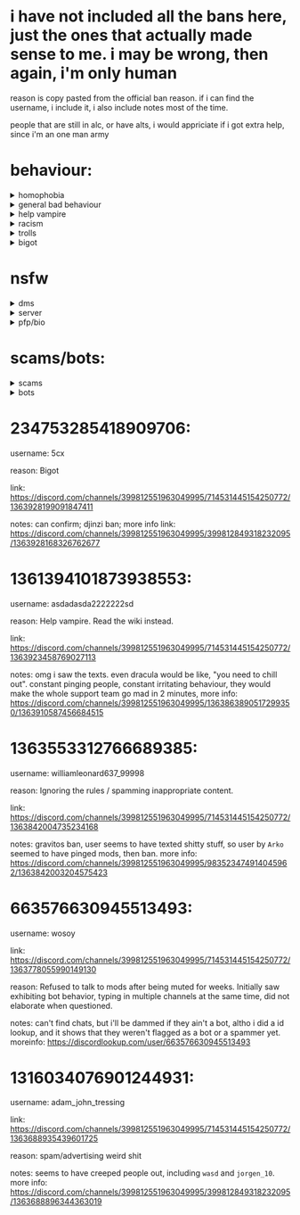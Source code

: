 # i have not included all the bans here, just the ones that actually made sense to me. i may be wrong, then again, i'm only human

reason is copy pasted from the official ban reason. if i can find the username, i include it, i also include notes most
of the time.

people that are still in alc, or have alts, i would appriciate if i got extra help, since i'm an one man army

# behaviour: <!--{{{-->
<details>
    <summary> homophobia </summary> <!-- {{{ -->

# 1163452353748418641:

username: amking23_55255

reason: homophobe

banlink: https://discord.com/channels/399812551963049995/714531445154250772/1367924908763644046

notes: actual homophobe: https://discord.com/channels/399812551963049995/399812849318232095/1367924789460865025

# 1198027474257318040:

reason: Your closet is made of glass and denial is a river in egypt, you are GAY

banlink: https://discord.com/channels/399812551963049995/714531445154250772/1366857920142250076

notes: was banned by crystal (.accela). can't find what they said, but i think there were being homophobic.
more info: https://discord.com/channels/399812551963049995/983523474914045962/1366857890425737259

# 876789879638466581:

username: u9nine#0000

banlink: https://discord.com/channels/399812551963049995/714531445154250772/1366438432275959891

reason: homophobiam see ticket 3383

notes: original msg got deleted, but i did saw this text that probably mentions about this, by the username of cope:
```
>comes in 

> first words spoken: ANAL PLUGS!

> what did @9x mean by this
```
link: https://discord.com/channels/399812551963049995/848349994082893884/1366437940632490004

istg this shit is just too funny

# 782606256019079188:

username: codecole

reason: Nazi, slurs, homophobe

banlink: https://discord.com/channels/399812551963049995/714531445154250772/1364395288399446097

notes: djinzi banned. cole creeped out the whole channel it seems. link: https://discord.com/channels/399812551963049995/983523474914045962/1364395232677986354

# 1325146520709890068
username: bopaya

reason: saying that gay people are pedophiles who touch kids; 

banlink: https://discord.com/channels/399812551963049995/714531445154250772/1367979180955799674

notes: didn't saw the message itself, but user only talked in lgbtq 15 times, while also asking "Can i ask you guys a
question, not trying to be offensive. But why is the linux community on discord so lgbt focused?" might be a harmless
question from a non-lgbtq person, but the combination with their ban reason, doesn't really go well.

</details> <!-- }}} -->

<details>
    <summary> general bad behaviour </summary> <!--{{{-->

# 1087208997662240830:

name: com.reb

reason: Salty + antipluralism, check xkcd 1357

banlink: https://discord.com/channels/399812551963049995/714531445154250772/1367585449953984553

notes: user might just be a hot headed idiot, but djinzi muted them:
https://discord.com/channels/399812551963049995/848349994082893884/1367577920163549214 for that reason, later got
banned 

</details> <!--}}}-->

<details>
    <summary> help vampire </summary> <!--{{{-->

# 1331752799758843915:

username: .killax.#0000

reason: Help vampire

banlink: https://discord.com/channels/399812551963049995/714531445154250772/1366254870285516821

notes: was banned by djinzi, buuut i mean i don't think they were a help vampire. yes i'm aware that user said this:
```
I did, now either help or shut up -_-
The Arch Installer server is dead asf
```

could be just a rude idiot, buuut still permaban idk, still included it just in case user was a bitch. also i think it
was funnnnnyyyyyyyy

</details> <!--}}}-->

<details>
    <summary> racism </summary> <!--{{{-->

# 1288493060761587714: 

username: rizzler0913#0000

banlink: https://discord.com/channels/399812551963049995/714531445154250772/1365763036987785236

reason: Racist

notes: can't find shit for some reason, i even did a discord id lookup but the account seemed okay. still put it here
just in case. double checking would be good, or just keep an eye if they pop in. epic username tho

</details>  <!--}}}-->

<details>
    <summary> trolls </summary> <!--{{{-->

# 366081970356224001:

username: worstplaceonthenet

banlink: https://discord.com/channels/399812551963049995/714531445154250772/1365297310635917333

reason: Followup to 3369

banlink: https://discord.com/channels/399812551963049995/714531445154250772/1365296933194698762

reason: Troll(see 3369)

notes: first of all, how the fuck do you get permabanned twice? second of all, it was done by crystal, fourth of all,
their original texts got deleted, see:
https://discord.com/channels/399812551963049995/399812849318232095/1365285290855366696 and
https://discord.com/channels/399812551963049995/399813125014159360/1365288548265234482 for more info

# 1359524939689889822: 

username: mike9570

banlink: https://discord.com/channels/399812551963049995/714531445154250772/1365131775730389015

reason: troll+slurs in bio

notes: user only send 2 texts in server, got spawncamped later lol

</details> <!--}}}-->

<details>
    <summary> bigot </summary> <!--{{{-->

# 768727776323829790:

reason: Sending slurs in videos

banlink: https://discord.com/channels/399812551963049995/714531445154250772/1364296480378060944

notes: djinzi banned; can't find real vid, (yeah no shit sherlock it got removed. i need to sleep); link if interested:
https://discord.com/channels/399812551963049995/667889924233625613/1364296464699883670

# 1080516208908058675:

username: omegaxz21

banlik: https://discord.com/channels/399812551963049995/714531445154250772/1364151281098293311

reason: Bigot

notes: djinzi ban; can't seem to find chats for obvious reasons, but they did creep people out, cz user by `Arko` seemed
to ping mods. link: https://discord.com/channels/399812551963049995/983523474914045962/1364147381490286652

</details>  <!--}}}-->

<!--}}}-->

# nsfw <!--{{{-->
<details>
        <summary> dms </summary> <!-- {{{ -->

# 1262109036006866945:

banlink: https://discord.com/channels/399812551963049995/714531445154250772/1366838830962839764

reason: clearly doesnt wanna cooperate. byebye. NSFW in dms of a user

notes: seems to send servermates nsfw stuff in dms, was banned and muted by crystal

# 479287530118840320:

username: .shadownyx#0000

banlink: https://discord.com/channels/399812551963049995/714531445154250772/1366570332357525575

reason: unsolicited NSFW in someone elses dms

notes: seems to send servermates nsfw stuff in dms, was banned and muted by crystal (two nsfw dm people caught by
crystal in a row lmfao) user did seems normal from their recent convo, but in on msg, they said, "IT WAS A MISSINPUT


MISSINPUT CALM DOWN", i assume they send something shady, and later deleted it. link: https://discord.com/channels/399812551963049995/983523474914045962/1366528889798656083

</details> <!-- }}} -->
        
<details>
        <summary> server </summary> <!-- {{{ -->

# 1358334109449191545:

username: noxy23151213

banlink: https://discord.com/channels/399812551963049995/714531445154250772/1366064163767451728

reason: NSFW troll (see 3377)

notes: seems to done by crystal. couldn't find the texts, but it WAS done by crystal, soooo yeah ig. i would still
personally recheck tho cz i haven't seen proof with my own to eyes. double checking would be good, or just keep an eye
if they pop in

# 785236207155937311:

username: planetryan

reason: Posted a scrolling tiktok video in ⁠urandom that contained nazi memes of george floyd superimposed onto hitler and also contained vague nsfw and antisemitism.

notes: djinzi warned them and about it in GMT +6:00 12:33 PM, and they later got banned at 12:46 pm. could've just been
that ryan was an idiot and didn't see the whole vid first, BUT just in case

# 750259450039763074:

username: realzoeygreen

reason: Repeated warnings for violating rule 1a and still not improving

banlink: https://discord.com/channels/399812551963049995/714531445154250772/1367101553223274577

notes: they said, and i qoute: "i saw someone actually fuck a baconator from wendy's and i dont know how to feel. if
it was Arby's i'd say "We got the meat""

</details> <!-- }}} -->

<details>
        <summary> pfp/bio </summary> <!-- {{{-->

# 793822600006467594:

username: kingjr4678

banlink: https://discord.com/channels/399812551963049995/714531445154250772/1364747554570633228

reason: nsfw pfp/status

nots: seems like a new user that was getting help and wasn't disrupting shit, BUT djinzi made the ban, altho i think
that permaban was harsh. since i couldn't find any records of a warning (yes i've seen mods give a warning first in case
of situations like this, and yes i think a warning should be given first). but i still included cz djinzi might have a
serious reason.

</details> <!-- }}} -->
<!--}}}-->

# scams/bots: <!--{{{-->

<details>
    <summary> scams </summary> <!--{{{-->

# 712798779451113502:

username: estebanipro#0000

reason: more steam gift card scams

banlink: https://discord.com/channels/399812551963049995/714531445154250772/1367598828932300982

notes: banned by djinzi herself

# 1302084801720881276:

name: cxcixx

reason: scammer

banlink: https://discord.com/channels/399812551963049995/714531445154250772/1367334620114190417

notes: djinzi banned them

# 1365468507357319208:

reason: Suspecious scam artist account according to Wick(if you are a real user, please contact @ⵣ Crystal ⵣ)

notes: can't find chats. name shows unknown, if this is the same Wick that ik, idk if i should contact them or not. if i
search april 29, 2025 chatlogs, Wilbur (thiscatlikescrypto) seems to open the ticket, not someone named wick, could be
that they just changed names, or crystal made a typo, altho permaban seems too hars, but meh thought i should include it

</details> <!--}}}-->

<details>
    <summary> bots </summary> <!--{{{-->

# 1236354729060077598:

reason: spambot

username: xxlucxx6458

banlink: https://discord.com/channels/399812551963049995/714531445154250772/1363992808704442429

notes: djinzi ban; more info: https://discord.com/channels/399812551963049995/983523474914045962/1363992785316745268

</details> <!--}}}-->

<!--}}}-->

# 234753285418909706:

username: 5cx

reason: Bigot

link: https://discord.com/channels/399812551963049995/714531445154250772/1363928199091847411

notes: can confirm; djinzi ban; more info link: https://discord.com/channels/399812551963049995/399812849318232095/1363928168326762677

# 1361394101873938553:

username: asdadasda2222222sd

reason: Help vampire. Read the wiki instead.

link: https://discord.com/channels/399812551963049995/714531445154250772/1363923458769027113

notes: omg i saw the texts. even dracula would be like, "you need to chill out". constant pinging people, constant
irritating behaviour, they would make the whole support team go mad in 2 minutes, more info:
https://discord.com/channels/399812551963049995/1363863890517299350/1363910587456684515


# 1363553312766689385:

username: williamleonard637_99998

reason: Ignoring the rules / spamming inappropriate content.

link: https://discord.com/channels/399812551963049995/714531445154250772/1363842004735234168

notes: gravitos ban, user seems to have texted shitty stuff, so user by `Arko` seemed to have pinged mods, then ban.
more info: https://discord.com/channels/399812551963049995/983523474914045962/1363842003204575423

# 663576630945513493:

username: wosoy

link: https://discord.com/channels/399812551963049995/714531445154250772/1363778055990149130

reason: Refused to talk to mods after being muted for weeks. Initially saw exhibiting bot behavior, typing in multiple
channels at the same time, did not elaborate when questioned.

notes: can't find chats, but i'll be dammed if they ain't a bot, altho i did a id lookup, and it shows that they weren't
flagged as a bot or a spammer yet. moreinfo: https://discordlookup.com/user/663576630945513493

# 1316034076901244931:

username: adam_john_tressing

link: https://discord.com/channels/399812551963049995/714531445154250772/1363688935439601725

reason: spam/advertising weird shit

notes: seems to have creeped people out, including `wasd` and `jorgen_10`. more info:
https://discord.com/channels/399812551963049995/399812849318232095/1363688896344363019
